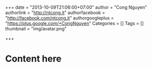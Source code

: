 +++
date = "2013-10-09T21:06:00+07:00"
author = "Cong Nguyen"
authorlink = "http://ntcong.it"
authorfacebook = "http://facebook.com/ntcong.it"
authorgoogleplus = "https://plus.google.com/+CongNguyen"
Categories = []
Tags = []
thumbnail = "img/avatar.png"

+++

# Content here #
